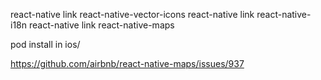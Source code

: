 react-native link react-native-vector-icons
react-native link react-native-i18n
react-native link react-native-maps

pod install in ios/

https://github.com/airbnb/react-native-maps/issues/937